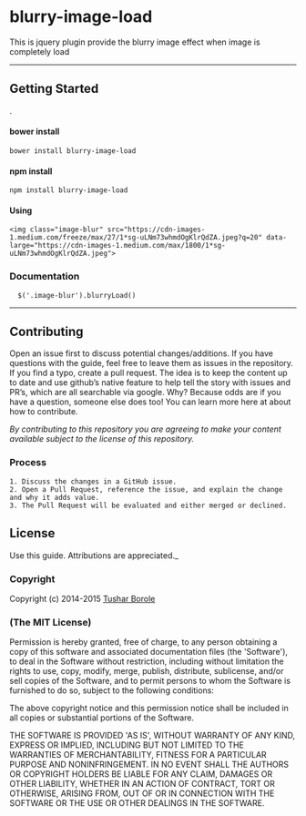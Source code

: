
blurry-image-load
===================

This is jquery plugin provide the blurry image effect when image is completely load

----------


Getting Started
-------------

.

####  **bower install**

    bower install blurry-image-load

####  **npm install**

    npm install blurry-image-load


####  **Using**

    <img class="image-blur" src="https://cdn-images-1.medium.com/freeze/max/27/1*sg-uLNm73whmdOgKlrQdZA.jpeg?q=20" data-large="https://cdn-images-1.medium.com/max/1800/1*sg-uLNm73whmdOgKlrQdZA.jpeg">


### Documentation





    
      $('.image-blur').blurryLoad()

   




----------

## Contributing

Open an issue first to discuss potential changes/additions. If you have questions with the guide, feel free to leave them as issues in the repository. If you find a typo, create a pull request. The idea is to keep the content up to date and use github’s native feature to help tell the story with issues and PR’s, which are all searchable via google. Why? Because odds are if you have a question, someone else does too! You can learn more here at about how to contribute.

*By contributing to this repository you are agreeing to make your content available subject to the license of this repository.*

### Process
    1. Discuss the changes in a GitHub issue.
    2. Open a Pull Request, reference the issue, and explain the change and why it adds value.
    3. The Pull Request will be evaluated and either merged or declined.

## License

 Use this guide. Attributions are appreciated._

### Copyright

Copyright (c) 2014-2015 [Tushar Borole](http://www.tusharborole.com)

### (The MIT License)
Permission is hereby granted, free of charge, to any person obtaining
a copy of this software and associated documentation files (the
'Software'), to deal in the Software without restriction, including
without limitation the rights to use, copy, modify, merge, publish,
distribute, sublicense, and/or sell copies of the Software, and to
permit persons to whom the Software is furnished to do so, subject to
the following conditions:

The above copyright notice and this permission notice shall be
included in all copies or substantial portions of the Software.

THE SOFTWARE IS PROVIDED 'AS IS', WITHOUT WARRANTY OF ANY KIND,
EXPRESS OR IMPLIED, INCLUDING BUT NOT LIMITED TO THE WARRANTIES OF
MERCHANTABILITY, FITNESS FOR A PARTICULAR PURPOSE AND NONINFRINGEMENT.
IN NO EVENT SHALL THE AUTHORS OR COPYRIGHT HOLDERS BE LIABLE FOR ANY
CLAIM, DAMAGES OR OTHER LIABILITY, WHETHER IN AN ACTION OF CONTRACT,
TORT OR OTHERWISE, ARISING FROM, OUT OF OR IN CONNECTION WITH THE
SOFTWARE OR THE USE OR OTHER DEALINGS IN THE SOFTWARE.






